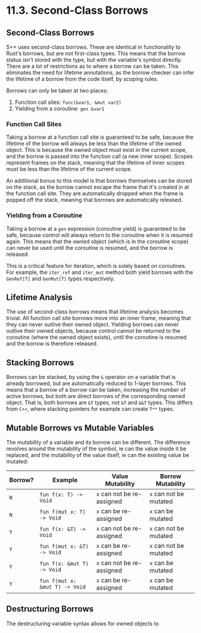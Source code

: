# 11.3. Second-Class Borrows

<primary-label ref="header-label"/>

<secondary-label ref="doc-complete"/>

## Second-Class Borrows

S++ uses second-class borrows. These are identical in functionality to Rust's borrows, but are not first-class types.
This means that the borrow status isn't stored with the type, but with the variable's symbol directly. There are a lot
of restrictions as to where a borrow can be taken. This eliminates the need for lifetime annotations, as the borrow
checker can infer the lifetime of a borrow from the code itself, by scoping rules.

Borrows can only be taken at two places:

1. Function call sites: `func(&var1, &mut var2)`
2. Yielding from a coroutine: `gen &var1`

### Function Call Sites

Taking a borrow at a function call site is guaranteed to be safe, because the lifetime of the borrow will always be less
than the lifetime of the owned object. This is because the owned object must exist in the current scope, and the borrow
is passed into the function call (a new inner scope). Scopes represent frames on the stack, meaning that the lifetime of
inner scopes must be less than the lifetime of the current scope.

An additional bonus to this model is that borrows themselves can be stored on the stack, as the borrow cannot escape the
frame that it's created in at the function call site. They are automatically dropped when the frame is popped off the
stack, meaning that borrows are automatically released.

### Yielding from a Coroutine

Taking a borrow at a `gen` expression (coroutine yield) is guaranteed to be safe, because control will always return to
the coroutine when it is resumed again. This means that the owned object (which is in the coroutine scope) can never be
used until the coroutine is resumed, and the borrow is released.

This is a critical feature for iteration, which is solely based on coroutines. For example, the `iter_ref`
and `iter_mut` method both yield borrows with the `GenRef[T]` and `GenMut[T]` types respectively.

## Lifetime Analysis

The use of second-class borrows means that lifetime analysis becomes trivial. All function call site borrows move into
an inner frame, meaning that they can never outlive their owned object. Yielding borrows can never outlive their owned
objects, because control cannot be returned to the coroutine (where the owned object exists), until the coroutine is
resumed and the borrow is therefore released.

## Stacking Borrows

Borrows can be stacked, by using the `&` operator on a variable that is already borrowed, but are automatically reduced
to 1-layer borrows. This means that a borrow of a borrow can be taken, increasing the number of active borrows, but both
are direct borrows of the corresponding owned object. That is, both borrows are `&T` types, not `&T` and `&&T` types.
This differs from `C++`, where stacking pointers for example can create `T**` types.

## Mutable Borrows vs Mutable Variables

The mutability of a variable and its borrow can be different. The difference revolves around the mutability of the
symbol, ie can the value inside it be replaced, and the mutability of the value itself, ie can the existing value be
mutated:

| Borrow? | Example                        | Value Mutability           | Borrow Mutability      |
|---------|--------------------------------|----------------------------|------------------------|
| `N`     | `fun f(x: T) -> Void`          | `x` can not be re-assigned | `x` can not be mutated |
| `N`     | `fun f(mut x: T) -> Void`      | `x` can be re-assigned     | `x` can be mutated     |
| `Y`     | `fun f(x: &T) -> Void`         | `x` can not be re-assigned | `x` can not be mutated |
| `Y`     | `fun f(mut x: &T) -> Void`     | `x` can be re-assigned     | `x` can not be mutated |
| `Y`     | `fun f(x: &mut T) -> Void`     | `x` can not be re-assigned | `x` can be mutated     |
| `Y`     | `fun f(mut x: &mut T) -> Void` | `x` can be re-assigned     | `x` can be mutated     |

## Destructuring Borrows

The destructuring variable syntax allows for owned objects to
